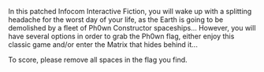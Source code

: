 
In this patched Infocom Interactive Fiction, you will wake up with a
splitting headache for the worst day of your life, as the Earth is going to
be demolished by a fleet of Ph0wn Constructor spaceships... However, you
will have several options in order to grab the Ph0wn flag, either enjoy this
classic game and/or enter the Matrix that hides behind it...

To score, please remove all spaces in the flag you find.
